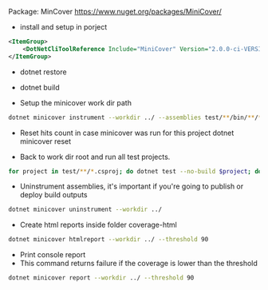 Package: MinCover
https://www.nuget.org/packages/MiniCover/

* install and setup in porject
```xml
<ItemGroup>
    <DotNetCliToolReference Include="MiniCover" Version="2.0.0-ci-VERSION" />
</ItemGroup>
```

* dotnet restore
* dotnet build

* Setup the minicover work dir path
```bash
dotnet minicover instrument --workdir ../ --assemblies test/**/bin/**/*.dll --sources src/**/*.cs
```
* Reset hits count in case minicover was run for this project
dotnet minicover reset

* Back to work dir root and run all test projects.
```bash
for project in test/**/*.csproj; do dotnet test --no-build $project; done
```

* Uninstrument assemblies, it's important if you're going to publish or deploy build outputs
```bash
dotnet minicover uninstrument --workdir ../
```

* Create html reports inside folder coverage-html
```bash
dotnet minicover htmlreport --workdir ../ --threshold 90
```

* Print console report
* This command returns failure if the coverage is lower than the threshold
```bash
dotnet minicover report --workdir ../ --threshold 90
```


